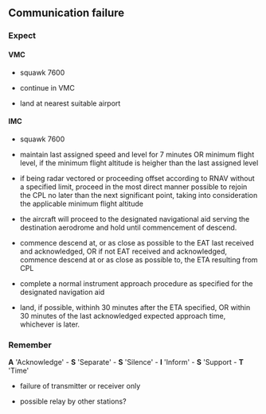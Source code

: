 ## Communication failure

### Expect

#### VMC

- squawk 7600

- continue in VMC

- land at nearest suitable airport

#### IMC

- squawk 7600

- maintain last assigned speed and level for 7 minutes OR minimum flight level, if the minimum flight altitude is heigher than the last assigned level

- if being radar vectored or proceeding offset according to RNAV without a specified limit, proceed in the most direct manner possible to rejoin the CPL no later than the next significant point, taking into consideration the applicable minimum flight altitude

- the aircraft will proceed to the designated navigational aid serving the destination aerodrome and hold until commencement of descend.

- commence descend at, or as close as possible to the EAT last received and acknowledged, OR if not EAT received and acknowledged, commence descend at or as close as possible to, the ETA resulting from CPL

- complete a normal instrument approach procedure as specified for the designated navigation aid

- land, if possible, withinh 30 minutes after the ETA specified, OR within 30 minutes of the last acknowledged expected approach time, whichever is later.

### Remember

**A** 'Acknowledge' - **S** 'Separate' - **S** 'Silence' - **I** 'Inform' - **S** 'Support - **T** 'Time'

- failure of transmitter or receiver only

- possible relay by other stations?